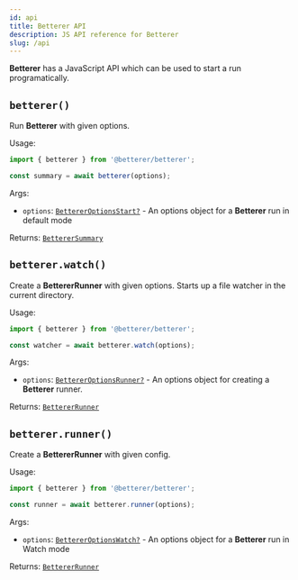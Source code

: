 ```yaml
---
id: api
title: Betterer API
description: JS API reference for Betterer
slug: /api
---
```


**Betterer** has a JavaScript API which can be used to start a run programatically.

## `betterer()`

Run **Betterer** with given options.

Usage:

```typescript
import { betterer } from '@betterer/betterer';

const summary = await betterer(options);
```

Args:

- `options`: [`BettererOptionsStart?`](./config#bettereroptionsstart) - An options object for a **Betterer** run in default mode

Returns: [`BettererSummary`](./context#betterersummary)

## `betterer.watch()`

Create a **BettererRunner** with given options. Starts up a file watcher in the current directory.

Usage:

```typescript
import { betterer } from '@betterer/betterer';

const watcher = await betterer.watch(options);
```

Args:

- `options`: [`BettererOptionsRunner?`](./config#bettereroptionsrunner) - An options object for creating a **Betterer** runner.

Returns: [`BettererRunner`](./runner#bettererrunner)

## `betterer.runner()`

Create a **BettererRunner** with given config.

Usage:

```typescript
import { betterer } from '@betterer/betterer';

const runner = await betterer.runner(options);
```

Args:

- `options`: [`BettererOptionsWatch?`](./config#bettereroptionswatch) - An options object for a **Betterer** run in Watch mode

Returns: [`BettererRunner`](./runner#bettererrunner)
